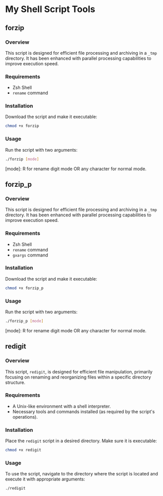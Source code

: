 # My Shell Script Tools

## forzip
### Overview
This script is designed for efficient file processing and archiving in a `_tmp` directory. 
It has been enhanced with parallel processing capabilities to improve execution speed.

### Requirements
- Zsh Shell
- `rename` command

### Installation
Download the script and make it executable:
```bash
chmod +x forzip
```
### Usage
Run the script with two arguments:
```bash
./forzip [mode]
```
[mode]: R for rename digit mode OR any character for normal mode.

## forzip_p
### Overview
This script is designed for efficient file processing and archiving in a `_tmp` directory. 
It has been enhanced with parallel processing capabilities to improve execution speed.

### Requirements
- Zsh Shell
- `rename` command
- `gxargs` command

### Installation
Download the script and make it executable:
```bash
chmod +x forzip_p
```
### Usage
Run the script with two arguments:
```bash
./forzip_p [mode]
```
[mode]: R for rename digit mode OR any character for normal mode.

## redigit
### Overview
This script, `redigit`, is designed for efficient file manipulation, primarily focusing on renaming and reorganizing files within a specific directory structure.

### Requirements
- A Unix-like environment with a shell interpreter.
- Necessary tools and commands installed (as required by the script's operations).

### Installation
Place the `redigit` script in a desired directory. Make sure it is executable:
```bash
chmod +x redigit
```
### Usage
To use the script, navigate to the directory where the script is located and execute it with appropriate arguments:
```bash
./redigit
```